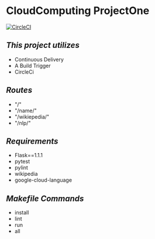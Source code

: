 # CloudComputing ProjectOne

[![CircleCI](https://circleci.com/gh/jhagg26/CloudComputing_Project1.svg?style=svg)](https://circleci.com/gh/jhagg26/CloudComputing_Project1)

<html>
    <h2><i>This project utilizes</i></h2>
        <ul>
            <li>Continuous Delivery</li>
            <li>A Build Trigger</li>
            <li>CircleCi</li>
        </ul>
        <h2><i>Routes</i></h2>
        <ul>
            <li>"/"</li>
            <li>"/name/<value>"</li>
            <li>"/wikiepedia/<company>"</li>
            <li>"/nlp/<company>"</li>
        </ul>
    <h2><i>Requirements</i></h2>
        <ul>
            <li>Flask==1.1.1</li>
            <li>pytest</li>
            <li>pylint</li>
            <li>wikipedia</li>
            <li>google-cloud-language</li>
        </ul>
    <h2><i>Makefile Commands</i></h2>
        <ul>
            <li>install</li>
            <li>lint</li>
            <li>run</li>
            <li>all</li>
        </ul>
    </header>
</html>
